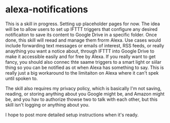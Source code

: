 # alexa-notifications
This is a skill in progress.  Setting up placeholder pages for now.  The idea will be to allow users to set up IFTTT triggers that configure any desired notificaiton to save its content to Google Drive in a specific folder.  Once done, this skill will reead and manage them frorm Alexa.  Use cases would include forwarding text messages or emails of interest, RSS feeds, or really anaything you want a notice about, through IFTTT into Google Drive to make it accessible easily and for free by Alexa.  If you really want to get fancy, you should also connec thte saame triggers to a smart light or siilar thing so you can be notified as ot when Alexa has something to say.  This is really just a big workaround to the limitaiton on Alexa where it can't spek until spoken to.

The skill also requires my privacy policy, which is basically I'm not saving, reading, or storing anything about you  Google might be, and Amazon might be, and you hav to authorize thowse two to talk with each other, but this skill isn't logging or anything about you.

I hope to post more detailed setup instructions when it's ready.


